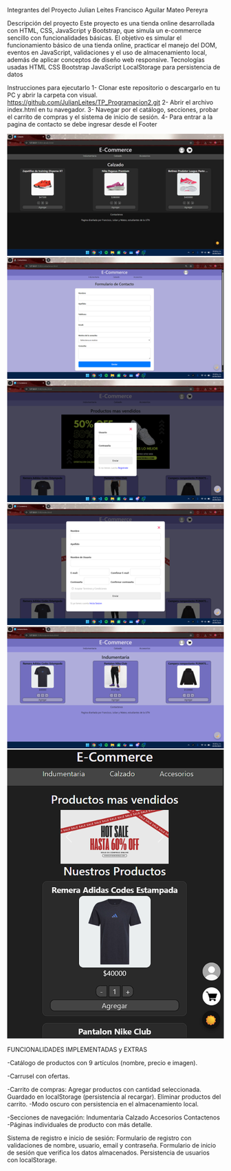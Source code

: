 Integrantes del Proyecto
Julian Leites
Francisco Aguilar
Mateo Pereyra

Descripción del proyecto
Este proyecto es una tienda online desarrollada con HTML, CSS, JavaScript y Bootstrap, que simula un e-commerce sencillo con funcionalidades básicas.
El objetivo es simular el funcionamiento básico de una tienda online, practicar el manejo del DOM, eventos en JavaScript, validaciones y el uso de almacenamiento local, además de aplicar conceptos de diseño web responsive.
Tecnologías usadas
HTML
CSS
Bootstrap 
JavaScript
LocalStorage para persistencia de datos

Instrucciones para ejecutarlo
1- Clonar este repositorio o descargarlo en tu PC y abrir la carpeta con visual.  https://github.com/JulianLeites/TP_Programacion2.git
2- Abrir el archivo index.html en tu navegador.
3- Navegar por el catálogo, secciones, probar el carrito de compras y el sistema de inicio de sesión.
4- Para entrar a la pagina de contacto se debe ingresar desde el Footer

![darkMode](assets/capturas/darkMode.png)
![formContacto](assets/capturas/formContacto.png)
![formInicioSesion](assets/capturas/formInicioSesion.png)
![formRegistro](/assets/capturas/formRegistro.png)
![pagCategoria](assets/capturas/pagCategoria.png)
![vistaCelular](assets/capturas/vistaCelular.png)

FUNCIONALIDADES IMPLEMENTADAS y EXTRAS

-Catálogo de productos con 9 artículos (nombre, precio e imagen).

-Carrusel con ofertas.

-Carrito de compras:
Agregar productos con cantidad seleccionada.
Guardado en localStorage (persistencia al recargar).
Eliminar productos del carrito.
-Modo oscuro con persistencia en el almacenamiento local.

-Secciones de navegación:
Indumentaria 
Calzado 
Accesorios
Contactenos 
-Páginas individuales de producto con más detalle.

Sistema de registro e inicio de sesión:
Formulario de registro con validaciones de nombre, usuario, email y contraseña.
Formulario de inicio de sesión que verifica los datos almacenados.
Persistencia de usuarios con localStorage.
